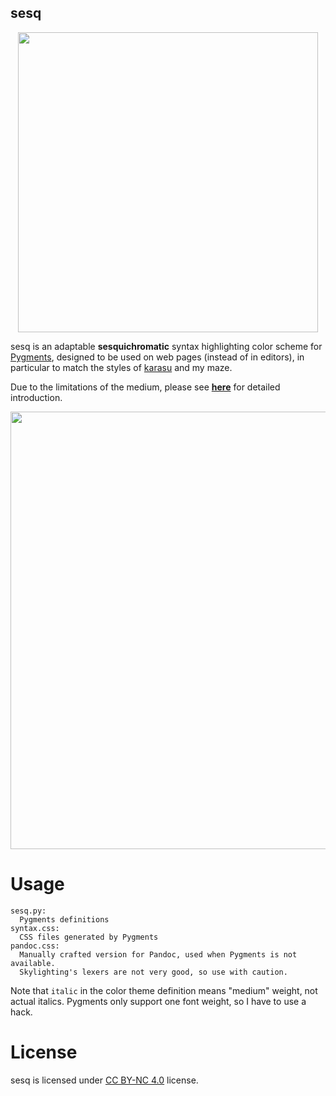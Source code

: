 sesq
----

<p align="center">
  <img width=480 src="https://krasjet.com/voice/sesq/imgs/palette.svg">
</p>

sesq is an adaptable **sesquichromatic** syntax highlighting color scheme for
[Pygments][pygments], designed to be used on web pages (instead of in editors),
in particular to match the styles of [karasu][karasu] and my maze.

Due to the limitations of the medium, please see [**here**][sesq] for detailed
introduction.

<p align="center">
  <img width=700 src="https://krasjet.com/voice/sesq/imgs/screenshot.png">
</p>

Usage
=====

```
sesq.py:
  Pygments definitions
syntax.css:
  CSS files generated by Pygments
pandoc.css:
  Manually crafted version for Pandoc, used when Pygments is not available.
  Skylighting's lexers are not very good, so use with caution.
```

Note that `italic` in the color theme definition means "medium" weight, not
actual italics. Pygments only support one font weight, so I have to use a hack.

License
=======

sesq is licensed under [CC BY-NC 4.0][cc] license.

[pygments]: https://pygments.org/
[karasu]: https://krasjet.com/voice/karasu/
[sesq]: https://krasjet.com/voice/sesq/
[cc]: https://creativecommons.org/licenses/by-nc/4.0/
